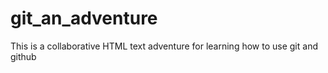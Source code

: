 git_an_adventure
================

This is a collaborative HTML text adventure for learning how to use git and github
